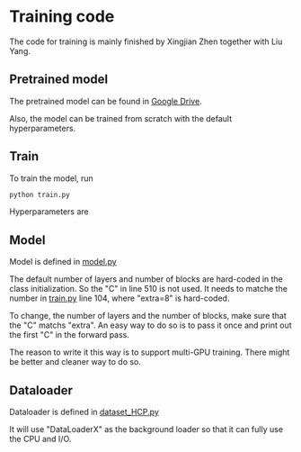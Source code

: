 # Training code 
The code for training is mainly finished by Xingjian Zhen together with Liu Yang.

## Pretrained model
The pretrained model can be found in [Google Drive](https://drive.google.com/file/d/1EkrzBANwr46OZ7anZ4QcM6KsYF7UJ09T/view?usp=sharing). 

Also, the model can be trained from scratch with the default hyperparameters.

## Train
To train the model, run
``` bash
python train.py
```
Hyperparameters are 

## Model
Model is defined in [model.py](model.py)

The default number of layers and number of blocks are hard-coded in the class initialization. So the "C" in line 510 is not used. 
It needs to matche the number in [train.py](train.py) line 104, where "extra=8" is hard-coded. 

To change, the number of layers and the number of blocks, make sure that the "C" matchs "extra". 
An easy way to do so is to pass it once and print out the first "C" in the forward pass.

The reason to write it this way is to support multi-GPU training. There might be better and cleaner way to do so.

## Dataloader
Dataloader is defined in [dataset_HCP.py](dataset_HCP.py)

It will use "DataLoaderX" as the background loader so that it can fully use the CPU and I/O.
